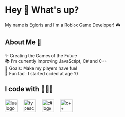 <h1 align="left">Hey 👋 What's up?</h1>

###

<p align="left">My name is Egloris and I'm a Roblox Game Developer! 🎮</p>

###

<h2 align="left">About Me 📝</h2>

###

<p align="left">✨ Creating the Games of the Future<br>📚 I'm currently improving JavaScript, C# and C++<br>🎯 Goals: Make my players have fun!<br>🎲 Fun fact: I started coded at age 10</p>

###

<h2 align="left">I code with 🧑🏻‍💻</h2>

###

<div align="left">
  <img src="https://icons.veryicon.com/png/o/file-type/file-type-icon-library/lua.png" height="40" alt="lua logo"  />
  <img width="12" />
  <img src="https://cdn.jsdelivr.net/gh/devicons/devicon/icons/typescript/typescript-original.svg" height="40" alt="typescript logo"  />
  <img width="12" />
  <img src="https://upload.wikimedia.org/wikipedia/commons/thumb/b/bd/Logo_C_sharp.svg/910px-Logo_C_sharp.svg.png" height="40" alt="c# logo"  />
  <img width="12" />
  <img src="https://upload.wikimedia.org/wikipedia/commons/thumb/1/18/ISO_C%2B%2B_Logo.svg/683px-ISO_C%2B%2B_Logo.svg.png" height="40" alt="c++ logo"  />
  <img width="12" />
</div>

###
